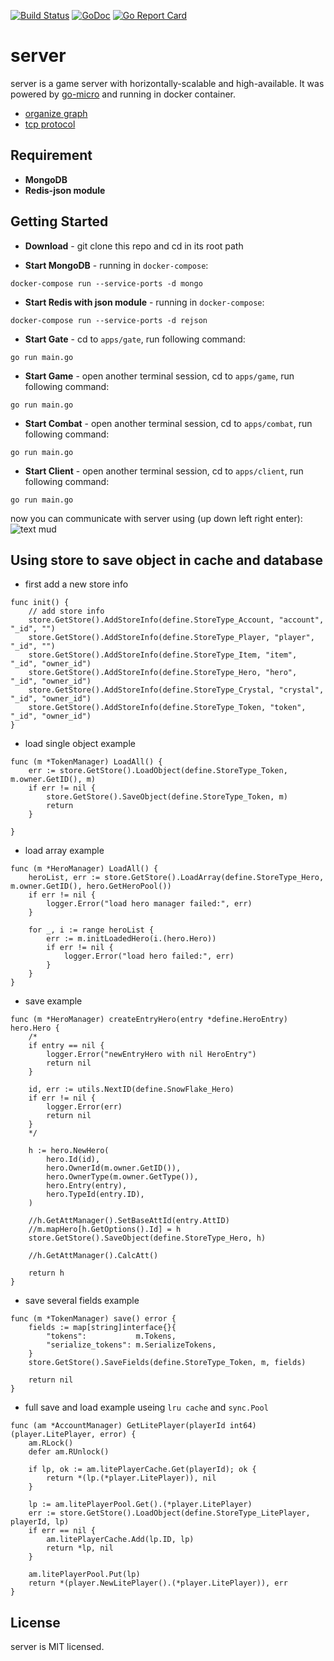[![Build Status](https://travis-ci.com/east-eden/server.svg?branch=master)](https://travis-ci.com/east-eden/server)
[![GoDoc](https://godoc.org/github.com/east-eden/server?status.svg)](https://godoc.org/github.com/east-eden/server)
[![Go Report Card](https://goreportcard.com/badge/github.com/east-eden/server)](https://goreportcard.com/report/github.com/east-eden/server)

# server
server is a game server with horizontally-scalable and high-available. It was powered by [go-micro](https://github.com/micro/go-micro) and running in docker container.

- [organize graph](docs/organize_graph.md)
- [tcp protocol](docs/tcp_protocol.md)

## Requirement
- **MongoDB**
- **Redis-json module**

## Getting Started
- **Download** - git clone this repo and cd in its root path

- **Start MongoDB** - running in `docker-compose`:
```
docker-compose run --service-ports -d mongo
```

- **Start Redis with json module** - running in `docker-compose`:
```
docker-compose run --service-ports -d rejson
```

- **Start Gate** - cd to `apps/gate`, run following command:
```
go run main.go
```

- **Start Game** - open another terminal session, cd to `apps/game`, run following command:
```
go run main.go
```

- **Start Combat** - open another terminal session, cd to `apps/combat`, run following command:
```
go run main.go
```

- **Start Client** - open another terminal session, cd to `apps/client`, run following command:
```
go run main.go
```
now you can communicate with server using (up down left right enter):
![text mud](https://raw.githubusercontent.com/east-eden/server/master/docs/text_mud.jpg)

## Using store to save object in cache and database
- first add a new store info
```golang
func init() {
    // add store info
    store.GetStore().AddStoreInfo(define.StoreType_Account, "account", "_id", "")
    store.GetStore().AddStoreInfo(define.StoreType_Player, "player", "_id", "")
    store.GetStore().AddStoreInfo(define.StoreType_Item, "item", "_id", "owner_id")
    store.GetStore().AddStoreInfo(define.StoreType_Hero, "hero", "_id", "owner_id")
    store.GetStore().AddStoreInfo(define.StoreType_Crystal, "crystal", "_id", "owner_id")
    store.GetStore().AddStoreInfo(define.StoreType_Token, "token", "_id", "owner_id")
}

```

- load single object example

```golang
func (m *TokenManager) LoadAll() {
	err := store.GetStore().LoadObject(define.StoreType_Token, m.owner.GetID(), m)
	if err != nil {
		store.GetStore().SaveObject(define.StoreType_Token, m)
		return
	}

}
```

- load array example

```golang
func (m *HeroManager) LoadAll() {
	heroList, err := store.GetStore().LoadArray(define.StoreType_Hero, m.owner.GetID(), hero.GetHeroPool())
	if err != nil {
		logger.Error("load hero manager failed:", err)
	}

	for _, i := range heroList {
		err := m.initLoadedHero(i.(hero.Hero))
		if err != nil {
			logger.Error("load hero failed:", err)
		}
	}
}
```

- save example

```golang
func (m *HeroManager) createEntryHero(entry *define.HeroEntry) hero.Hero {
    /*
	if entry == nil {
		logger.Error("newEntryHero with nil HeroEntry")
		return nil
	}

	id, err := utils.NextID(define.SnowFlake_Hero)
	if err != nil {
		logger.Error(err)
		return nil
	}
    */

	h := hero.NewHero(
		hero.Id(id),
		hero.OwnerId(m.owner.GetID()),
		hero.OwnerType(m.owner.GetType()),
		hero.Entry(entry),
		hero.TypeId(entry.ID),
	)

	//h.GetAttManager().SetBaseAttId(entry.AttID)
	//m.mapHero[h.GetOptions().Id] = h
	store.GetStore().SaveObject(define.StoreType_Hero, h)

	//h.GetAttManager().CalcAtt()

	return h
}
```

- save several fields example

```golang
func (m *TokenManager) save() error {
	fields := map[string]interface{}{
		"tokens":           m.Tokens,
		"serialize_tokens": m.SerializeTokens,
	}
	store.GetStore().SaveFields(define.StoreType_Token, m, fields)

	return nil
}
```

- full save and load example useing `lru cache` and `sync.Pool`

```golang
func (am *AccountManager) GetLitePlayer(playerId int64) (player.LitePlayer, error) {
	am.RLock()
	defer am.RUnlock()

	if lp, ok := am.litePlayerCache.Get(playerId); ok {
		return *(lp.(*player.LitePlayer)), nil
	}

	lp := am.litePlayerPool.Get().(*player.LitePlayer)
	err := store.GetStore().LoadObject(define.StoreType_LitePlayer, playerId, lp)
	if err == nil {
		am.litePlayerCache.Add(lp.ID, lp)
		return *lp, nil
	}

	am.litePlayerPool.Put(lp)
	return *(player.NewLitePlayer().(*player.LitePlayer)), err
}
```

## License
server is MIT licensed.

